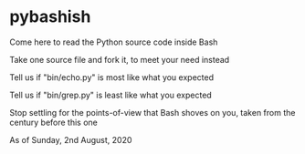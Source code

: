 # pybashish

Come here to read the Python source code inside Bash

Take one source file and fork it, to meet your need instead

Tell us if "bin/echo.py" is most like what you expected

Tell us if "bin/grep.py" is least like what you expected

Stop settling for the points-of-view that Bash shoves on you, taken from the century before this one

As of Sunday, 2nd August, 2020
